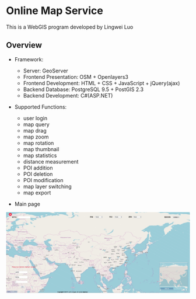 # Online Map Service
This is a WebGIS program developed by Lingwei Luo

Overview
---------
* Framework:  
  * Server: GeoServer  
  * Frontend Presentation: OSM + Openlayers3
  * Frontend Development: HTML + CSS + JavaScript + jQuery(ajax)
  * Backend Database: PostgreSQL 9.5 + PostGIS 2.3
  * Backend Development: C#(ASP.NET)  

* Supported Functions:  
  * user login
  * map query
  * map drag
  * map zoom
  * map rotation
  * map thumbnail
  * map statistics
  * distance measurement
  * POI addition
  * POI deletion
  * POI modification
  * map layer switching
  * map export

* Main page

![](WebApplication/Map.png)
